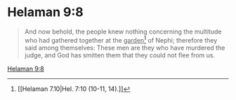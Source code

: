 # Helaman 9:8

> And now behold, the people knew nothing concerning the multitude who had gathered together at the <u>garden</u>[^a] of Nephi; therefore they said among themselves: These men are they who have murdered the judge, and God has smitten them that they could not flee from us.

[Helaman 9:8](https://www.churchofjesuschrist.org/study/scriptures/bofm/hel/9?lang=eng&id=p8#p8)


[^a]: [[Helaman 7.10|Hel. 7:10 (10-11, 14).]]

